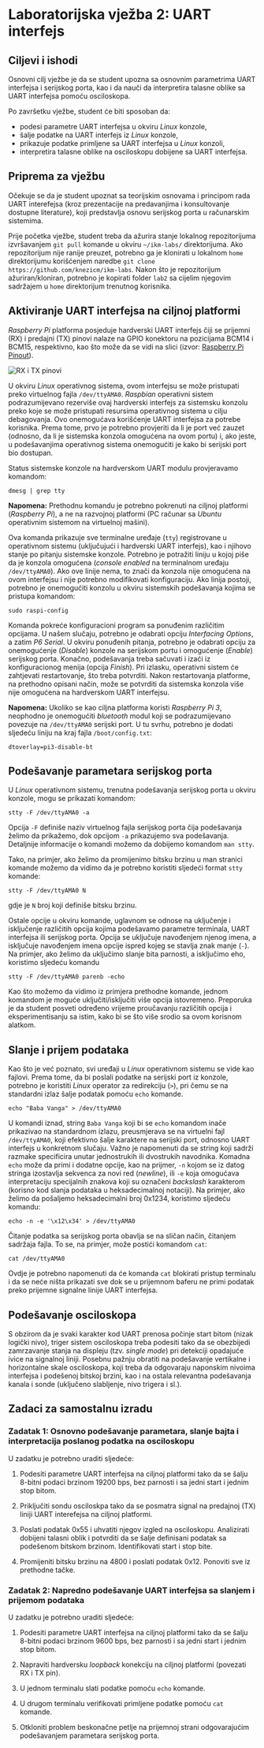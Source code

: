 # Laboratorijska vježba 2: UART interfejs #

## Ciljevi i ishodi ##
Osnovni cilj vježbe je da se student upozna sa osnovnim parametrima UART interfejsa i serijskog porta, kao i da nauči da interpretira talasne oblike sa UART interfejsa pomoću osciloskopa.

Po završetku vježbe, student će biti sposoban da:

- podesi parametre UART interfejsa u okviru *Linux* konzole,
- šalje podatke na UART interfejs iz *Linux* konzole,
- prikazuje podatke primljene sa UART interfejsa u *Linux* konzoli,
- interpretira talasne oblike na osciloskopu dobijene sa UART interfejsa.

## Priprema za vježbu ##
Očekuje se da je student upoznat sa teorijskim osnovama i principom rada UART interefejsa (kroz prezentacije na predavanjima i konsultovanje dostupne literature), koji predstavlja osnovu serijskog porta u računarskim sistemima.

Prije početka vježbe, student treba da ažurira stanje lokalnog repozitorijuma izvršavanjem `git pull` komande u okviru `~/ikm-labs/` direktorijuma. Ako repozitorijum nije ranije preuzet, potrebno ga je klonirati u lokalnom `home` direktorijumu korišćenjem naredbe `git clone https://github.com/knezicm/ikm-labs`. Nakon što je repozitorijum ažuriran/kloniran, potrebno je kopirati folder `lab2` sa cijelim  njegovim sadržajem u `home` direktorijum trenutnog korisnika.

## Aktiviranje UART interfejsa na ciljnoj platformi ##
*Raspberry Pi* platforma posjeduje hardverski UART interfejs čiji se prijemni (RX) i predajni (TX) pinovi nalaze na GPIO konektoru na pozicijama BCM14 i BCM15, respektivno, kao što može da se vidi na slici (izvor: [Raspberry Pi Pinout](https://pinout.xyz/)).

![RX i TX pinovi](./imgs/uart-pins.png)

U okviru *Linux* operativnog sistema, ovom interfejsu se može pristupati preko virtuelnog fajla `/dev/ttyAMA0`. *Raspbian* operativni sistem podrazumijevano rezerviše ovaj hardverski interfejs za sistemsku konzolu preko koje se može pristupati resursima operativnog sistema u cilju debagovanja. Ovo onemogućava korišćenje UART interfejsa za potrebe korisnika. Prema tome, prvo je potrebno provjeriti da li je port već zauzet (odnosno, da li je sistemska konzola omogućena na ovom portu) i, ako jeste, u podešavanjima operativnog sistema onemogućiti je kako bi serijski port bio dostupan.

Status sistemske konzole na hardverskom UART modulu provjeravamo komandom:

```
dmesg | grep tty
```

**Napomena:** Prethodnu komandu je potrebno pokrenuti na ciljnoj platformi (*Raspberry Pi*), a ne na razvojnoj platformi (PC računar sa *Ubuntu* operativnim sistemom na virtuelnoj mašini).

Ova komanda prikazuje sve terminalne uređaje (`tty`) registrovane u operativnom sistemu (uključujući i hardverski UART interfejs), kao i njihovo stanje po pitanju sistemske konzole. Potrebno je potražiti liniju u kojoj piše da je konzola omogućena (*console enabled* na terminalnom uređaju `/dev/ttyAMA0`). Ako ove linije nema, to znači da konzola nije omogućena na ovom interfejsu i nije potrebno modifikovati konfiguraciju. Ako linija postoji, potrebno je onemogućiti konzolu u okviru sistemskih podešavanja kojima se pristupa komandom:

```
sudo raspi-config
```

Komanda pokreće konfiguracioni program sa ponuđenim različitim opcijama. U našem slučaju, potrebno je odabrati opciju *Interfacing Options*, a zatim *P6 Serial*. U okviru ponuđenih pitanja, potrebno je odabrati opciju za onemogućenje (*Disable*) konzole na serijskom portu i omogućenje (*Enable*) serijskog porta. Konačno, podešavanja treba sačuvati i izaći iz konfiguracionog menija (opcija *Finish*). Pri izlasku, operativni sistem će zahtjevati restartovanje, što treba potvrditi. Nakon restartovanja platforme, na prethodno opisani način, može se potvrditi da sistemska konzola više nije omogućena na hardverskom UART interfejsu.

**Napomena:** Ukoliko se kao ciljna platforma koristi *Raspberry Pi 3*, neophodno je onemogućiti *bluetooth* modul koji se podrazumijevano povezuje na `/dev/ttyAMA0` serijski port. U tu svrhu, potrebno je dodati sljedeću liniju na kraj fajla `/boot/config.txt`:

```
dtoverlay=pi3-disable-bt
```

## Podešavanje parametara serijskog porta ##
U *Linux* operativnom sistemu, trenutna podešavanja serijskog porta u okviru konzole, mogu se prikazati komandom:

```
stty -F /dev/ttyAMA0 -a
```

Opcija `-F` definiše naziv virtuelnog fajla serijskog porta čija podešavanja želimo da prikažemo, dok opcijom `-a` prikazujemo sva podešavanja. Detaljnije informacije o komandi možemo da dobijemo komandom `man stty`.

Tako, na primjer, ako želimo da promijenimo bitsku brzinu u man stranici komande možemo da vidimo da je potrebno koristiti sljedeći format `stty` komande:

```
stty -F /dev/ttyAMA0 N
```
gdje je `N` broj koji definiše bitsku brzinu.

Ostale opcije u okviru komande, uglavnom se odnose na uključenje i isključenje različitih opcija kojima podešavamo parametre terminala, UART interfejsa ili serijskog porta. Opcija se uključuje navođenjem njenog imena, a isključuje navođenjem imena opcije ispred kojeg se stavlja znak manje (`-`). Na primjer, ako želimo da uključimo slanje bita parnosti, a isključimo eho, koristimo sljedeću komandu

```
stty -F /dev/ttyAMA0 parenb -echo
```

Kao što možemo da vidimo iz primjera prethodne komande, jednom komandom je moguće uključiti/isključiti više opcija istovremeno. Preporuka je da student posveti određeno vrijeme proučavanju različitih opcija i eksperimentisanju sa istim, kako bi se što više srodio sa ovom korisnom alatkom.

## Slanje i prijem podataka ##
Kao što je već poznato, svi uređaji u *Linux* operativnom sistemu se vide kao fajlovi. Prema tome, da bi poslali podatke na serijski port iz konzole, potrebno je koristiti *Linux* operator za redirekciju (`>`), pri čemu se na standardni izlaz šalje podatak pomoću `echo` komande.

```
echo "Baba Vanga" > /dev/ttyAMA0
```

U komandi iznad, string `Baba Vanga` koji bi se `echo` komandom inače prikazivao na standardnom izlazu, preusmjerava se na virtuelni fajl `/dev/ttyAMA0`, koji efektivno šalje karaktere na serijski port, odnosno UART interfejs u konkretnom slučaju. Važno je napomenuti da se string koji sadrži razmake specificira unutar jednostrukih ili dvostrukih navodnika. Komadna `echo` može da primi i dodatne opcije, kao na prijmer, `-n` kojom se iz datog stringa izostavlja sekvenca za novi red (*newline*), ili `-e` koja omogućava interpretaciju specijalnih znakova koji su označeni *backslash* karakterom (korisno kod slanja podataka u heksadecimalnoj notaciji). Na primjer, ako želimo da pošaljemo heksadecimalni broj 0x1234, koristimo sljedeću komandu:

```
echo -n -e '\x12\x34' > /dev/ttyAMA0
```

Čitanje podatka sa serijskog porta obavlja se na sličan način, čitanjem sadržaja fajla. To se, na primjer, može postići komandom `cat`:

```
cat /dev/ttyAMA0
```

Ovdje je potrebno napomenuti da će komanda `cat` blokirati pristup terminalu i da se neće ništa prikazati sve dok se u prijemnom baferu ne primi podatak preko prijemne signalne linije UART interfejsa.

## Podešavanje osciloskopa ##
S obzirom da je svaki karakter kod UART prenosa počinje start bitom (nizak logički nivo), triger sistem osciloskopa treba podesiti tako da se obezbijedi zamrzavanje stanja na displeju (tzv. *single mode*) pri detekciji opadajuće ivice na signalnoj liniji. Posebnu pažnju obratiti na podešavanje vertikalne i horizontalne skale osciloskopa, koji treba da odgovaraju naponskim nivoima interfejsa i podešenoj bitskoj brzini, kao i na ostala relevantna podešavanja kanala i sonde (uključeno slabljenje, nivo trigera i sl.).

## Zadaci za samostalnu izradu ##

### Zadatak 1: Osnovno podešavanje parametara, slanje bajta i interpretacija poslanog podatka na osciloskopu ###

U zadatku je potrebno uraditi sljedeće:

1. Podesiti parametre UART interfejsa na ciljnoj platformi tako da se šalju 8-bitni podaci brzinom 19200 bps, bez parnosti i sa jedni start i jednim stop bitom.

2. Priključiti sondu osciloskpa tako da se posmatra signal na predajnoj (TX) liniji UART interefejsa na ciljnoj platformi.

3. Poslati podatak 0x55 i uhvatiti njegov izgled na osciloskopu. Analizirati dobijeni talasni oblik i potvrditi da se šalje definisani podatak sa podešenom bitskom brzinom. Identifikovati start i stop bite.

4. Promijeniti bitsku brzinu na 4800 i poslati podatak 0x12. Ponoviti sve iz prethodne tačke.

### Zadatak 2: Napredno podešavanje UART interfejsa sa slanjem i prijemom podataka ###

U zadatku je potrebno uraditi sljedeće:

1. Podesiti parametre UART interfejsa na ciljnoj platformi tako da se šalju 8-bitni podaci brzinom 9600 bps, bez parnosti i sa jedni start i jednim stop bitom.

2. Napraviti hardversku *loopback* konekciju na ciljnoj platformi (povezati RX i TX pin).

3. U jednom terminalu slati podatke pomoću `echo` komande.

4. U drugom terminalu verifikovati primljene podatke pomoću `cat` komande.

5. Otkloniti problem beskonačne petlje na prijemnoj strani odgovarajućim podešavanjem parametara serijskog porta.

